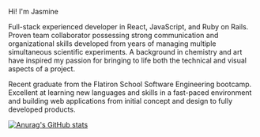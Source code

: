 Hi! I'm Jasmine

Full-stack experienced developer in React, JavaScript, and Ruby on Rails. Proven team collaborator possessing strong communication and organizational skills developed from years of managing multiple simultaneous scientific experiments. A background in chemistry and art have inspired my passion for bringing to life both the technical and visual aspects of a project. 

Recent graduate from the Flatiron School Software Engineering bootcamp. Excellent at learning new languages and skills in a fast-paced environment and building web applications from initial concept and design to fully developed products. 

[![Anurag's GitHub stats](https://github-readme-stats.vercel.app/api?username=jasmineelkins)](https://github.com/jasmineelkins/github-readme-stats)
